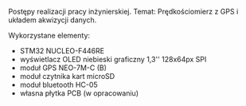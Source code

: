 Postępy realizacji pracy inżynierskiej.
Temat: Prędkościomierz z GPS i układem akwizycji danych.

Wykorzystane elementy:
- STM32 NUCLEO-F446RE
- wyświetlacz OLED niebieski graficzny 1,3'' 128x64px SPI
- moduł GPS NEO-7M-C (B) 
- moduł czytnika kart microSD
- moduł bluetooth HC-05
- własna płytka PCB (w opracowaniu)
